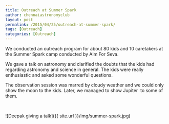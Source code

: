 ```yaml
---
title: Outreach at Summer Spark
author: chennaiastronomyclub
layout: post
permalink: /2015/04/25/outreach-at-summer-spark/
tags: [Outreach]
categories: [Outreach]
---
```

We conducted an outreach program for about 80 kids and 10 caretakers at the Summer Spark camp conducted by Aim For Seva.

We gave a talk on astronomy and clarified the doubts that the kids had regarding astronomy and science in general. The kids were really enthusiastic and asked some wonderful questions.

The observation session was marred by cloudy weather and we could only show the moon to the kids. Later, we managed to show Jupiter  to some of them.

&nbsp;

![Deepak giving a talk]({{ site.url }}/img/summer-spark.jpg)